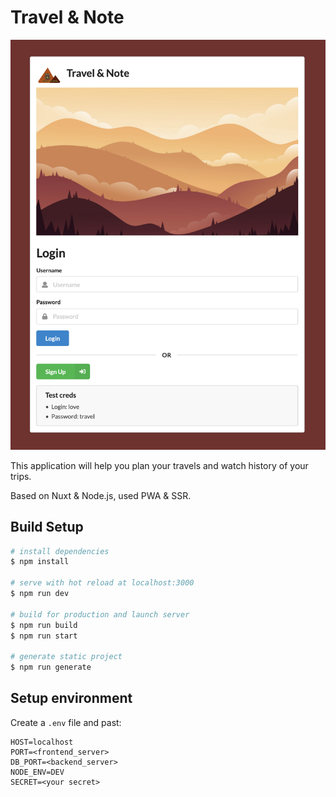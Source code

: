 # Travel & Note

![Travel](README-IMG.png)

This application will help you plan your travels and watch history of your trips. 

Based on Nuxt & Node.js, used PWA & SSR.

## Build Setup

```bash
# install dependencies
$ npm install

# serve with hot reload at localhost:3000
$ npm run dev

# build for production and launch server
$ npm run build
$ npm run start

# generate static project
$ npm run generate
```

## Setup environment

Create a `.env` file and past: 
```
HOST=localhost
PORT=<frontend_server>
DB_PORT=<backend_server>
NODE_ENV=DEV
SECRET=<your secret>
```

